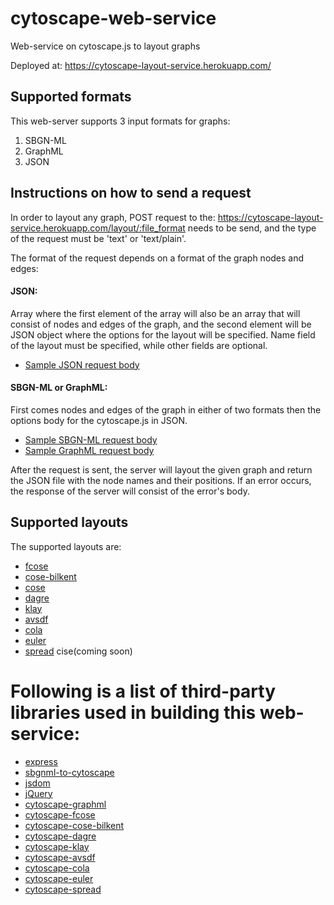 cytoscape-web-service
================================================================================

Web-service on cytoscape.js to layout graphs

Deployed at:
https://cytoscape-layout-service.herokuapp.com/

## Supported formats
This web-server supports 3 input formats for graphs:
1. SBGN-ML
2. GraphML
3. JSON

## Instructions on how to send a request
In order to layout any graph, POST request to the: https://cytoscape-layout-service.herokuapp.com/layout/:file_format needs to be send, and the type of the request must be 'text' or 'text/plain'.

The format of the request depends on a format of the graph nodes and edges:
#### JSON:
Array where the first element of the array will also be an array that will consist of nodes and edges of the graph, and the second element will be JSON object where the options for the layout will be specified. Name field of the layout must be specified, while other fields are optional.

- [Sample JSON request body](https://github.com/iVis-at-Bilkent/cytoscape-web-service/blob/master/demo/sbgnml-body)

#### SBGN-ML or GraphML:
First comes nodes and edges of the graph in either of two formats then the options body for the cytoscape.js in JSON.
- [Sample SBGN-ML request body](https://github.com/iVis-at-Bilkent/cytoscape-web-service/blob/master/demo/sbgnml-body)
- [Sample GraphML request body](https://github.com/iVis-at-Bilkent/cytoscape-web-service/blob/master/demo/graphml-body)


After the request is sent, the server will layout the given graph and return the JSON file with the node names and their positions.
If an error occurs, the response of the server will consist of the error's body.

## Supported layouts
The supported layouts are:
- [fcose](https://github.com/iVis-at-Bilkent/cytoscape.js-fcose)
- [cose-bilkent](https://github.com/cytoscape/cytoscape.js-cose-bilkent)
- [cose](https://github.com/iVis-at-Bilkent/cytoscape.js-cose)
- [dagre](https://github.com/cytoscape/cytoscape.js-dagre)
- [klay](https://github.com/cytoscape/cytoscape.js-klay)
- [avsdf](https://github.com/iVis-at-Bilkent/cytoscape.js-avsdf)
- [cola](https://github.com/cytoscape/cytoscape.js-cola)
- [euler](https://github.com/cytoscape/cytoscape.js-euler)
- [spread](https://github.com/cytoscape/cytoscape.js-spread)
  cise(coming soon)
  
 # Following is a list of third-party libraries used in building this web-service:
- [express](https://www.npmjs.com/package/express)
- [sbgnml-to-cytoscape](https://www.npmjs.com/package/sbgnml-to-cytoscape)
- [jsdom](https://www.npmjs.com/package/jsdom)
- [jQuery](https://www.npmjs.com/package/jquery)
- [cytoscape-graphml](https://www.npmjs.com/package/cytoscape-graphml)
- [cytoscape-fcose](https://www.npmjs.com/package/cytoscape-fcose)
- [cytoscape-cose-bilkent](https://www.npmjs.com/package/cytoscape-cose-bilkent)
- [cytoscape-dagre](https://www.npmjs.com/package/cytoscape-dagre)
- [cytoscape-klay](https://www.npmjs.com/package/cytoscape-klay)
- [cytoscape-avsdf](https://www.npmjs.com/package/cytoscape-avsdf)
- [cytoscape-cola](https://www.npmjs.com/package/cytoscape-cola)
- [cytoscape-euler](https://www.npmjs.com/package/cytoscape-euler)
- [cytoscape-spread](https://www.npmjs.com/package/cytoscape-spread)



 

 

